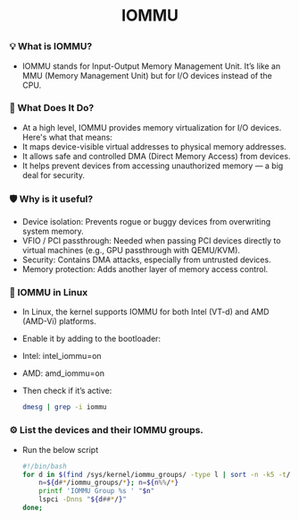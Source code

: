 <h1 style="text-align:center;"> IOMMU </p>

### 💡 What is IOMMU?
* IOMMU stands for Input-Output Memory Management Unit. It’s like an MMU (Memory Management Unit) but for I/O devices instead of the CPU.

### 🧠 What Does It Do?
* At a high level, IOMMU provides memory virtualization for I/O devices. Here's what that means:
* It maps device-visible virtual addresses to physical memory addresses.
* It allows safe and controlled DMA (Direct Memory Access) from devices.
* It helps prevent devices from accessing unauthorized memory — a big deal for security.

### 🛡️ Why is it useful?
* Device isolation: Prevents rogue or buggy devices from overwriting system memory.
* VFIO / PCI passthrough: Needed when passing PCI devices directly to virtual machines (e.g., GPU passthrough with QEMU/KVM).
* Security: Contains DMA attacks, especially from untrusted devices.
* Memory protection: Adds another layer of memory access control.

### 🐧 IOMMU in Linux
* In Linux, the kernel supports IOMMU for both Intel (VT-d) and AMD (AMD-Vi) platforms.
* Enable it by adding to the bootloader:
* Intel: intel_iommu=on
* AMD: amd_iommu=on
* Then check if it’s active:

  ```bash
  dmesg | grep -i iommu
  ```

### ⚙️ List the devices and their IOMMU groups.
* Run the below script

    ```sh
    #!/bin/bash
    for d in $(find /sys/kernel/iommu_groups/ -type l | sort -n -k5 -t/); do 
        n=${d#*/iommu_groups/*}; n=${n%%/*}
        printf 'IOMMU Group %s ' "$n"
        lspci -Dnns "${d##*/}"
    done;
    ```